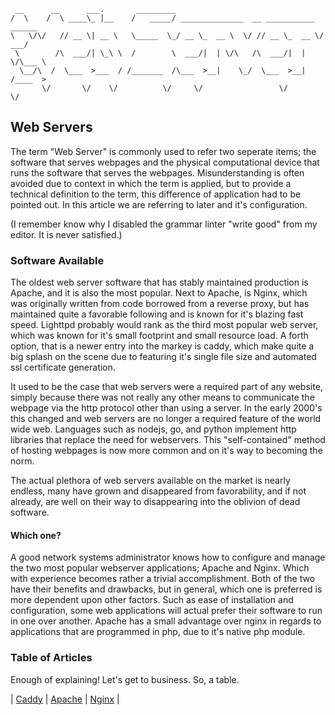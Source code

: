```text
 __      __      ___.       _________                                       
/  \    /  \ ____\_ |__    /   _____/ ______________  __ ___________  ______
\   \/\/   // __ \| __ \   \_____  \_/ __ \_  __ \  \/ // __ \_  __ \/  ___/
 \        /\  ___/| \_\ \  /        \  ___/|  | \/\   /\  ___/|  | \/\___ \ 
  \__/\  /  \___  >___  / /_______  /\___  >__|    \_/  \___  >__|  /____  >
       \/       \/    \/          \/     \/                 \/           \/ 
```

Web Servers
-----------

The term "Web Server" is commonly used to refer two seperate items; the software that serves webpages and the
physical computational device that runs the software that serves the webpages. Misunderstanding is
often avoided due to context in which the term is applied, but to provide a technical definition to the
term, this difference of application had to be pointed out. In this article we are referring to later and it's
configuration.

(I remember know why I disabled the grammar linter "write good" from my editor. It is never satisfied.)

### Software Available

The oldest web server software that has stably maintained production is Apache, and it is also the most
popular. Next to Apache, is Nginx, which was originally written from code borrowed from a reverse proxy, but
has maintained quite a favorable following and is known for it's blazing fast speed. Lighttpd probably would
rank as the third most popular web server, which was known for it's small footprint and small resource load. A
forth option, that is a newer entry into the markey is caddy, which make quite a big splash on the scene due
to featuring it's single file size and automated ssl certificate generation.

It used to be the case that web servers were a required part of any website, simply because there was not
really any other means to communicate the webpage via the http protocol other than using a server. In the
early 2000's this changed and web servers are no longer a required feature of the world wide web. Languages
such as nodejs, go, and python implement http libraries that replace the need for webservers. This
"self-contained" method of hosting webpages is now more common and on it's way to becoming the norm. 

The actual plethora of web servers available on the market is nearly endless, many have grown and disappeared
from favorability, and if not already, are well on their way to disappearing into the oblivion of dead
software.

#### Which one?

A good network systems administrator knows how to configure and manage the two most popular webserver
applications; Apache and Nginx. Which with experience becomes rather a trivial accomplishment. Both of the two
have their benefits and drawbacks, but in general, which one is preferred is more dependent upon other
factors. Such as ease of installation and configuration, some web applications will actual prefer their
software to run in one over another. Apache has a small advantage over nginx in regards to applications that
are programmed in php, due to it's native php module. 

### Table of Articles

Enough of explaining! Let's get to business. So, a table.

| [Caddy](caddy) | [Apache](apache) | [Nginx](nginx) |


